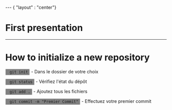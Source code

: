 --- { "layout" : "center"}
<style>
  code {
    background-color: #808080; /* couleur grise en hexadécimal */
    padding: 2px 5px;
    border: 1px solid #ccc;
    border-radius: 3px;
  }
</style>

# First presentation

---

# How to initialize a new repository

<code> git init</code> - Dans le dossier de votre choix

<code> git status</code> - Vérifiez l'état du dépôt

<code> git add .</code> - Ajoutez tous les fichiers

<code> git commit -m "Premier Commit"</code> - Effectuez votre premier commit